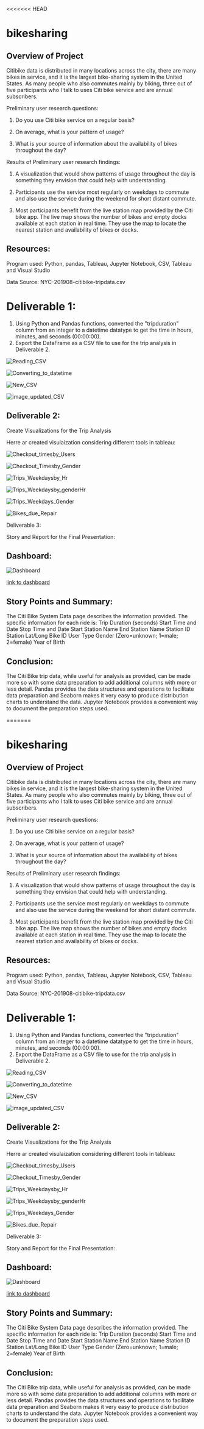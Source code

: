 <<<<<<< HEAD
# bikesharing



## Overview of Project

Citibike data is distributed in many locations across the city, there are many bikes in service, and it is the largest bike-sharing system in the United States.
As many people who also commutes mainly by biking, three out of five participants who I talk to uses Citi bike service and are annual subscribers.

Preliminary user research questions:

1. Do you use Citi bike service on a regular basis?

2. On average, what is your pattern of usage?

3. What is your source of information about the availability of bikes throughout the day?

Results of Preliminary user research findings:

1. A visualization that would show patterns of usage throughout the day is something they envision that could help with understanding.

2. Participants use the service most regularly on weekdays to commute and also use the service during the weekend for short distant commute.

3. Most participants benefit from the live station map provided by the Citi bike app. The live map shows the number of bikes and empty docks available at each station in real time. They use the map to locate the nearest station and availability of bikes or docks.

## Resources:

Program used: Python, pandas, Tableau, Jupyter Notebook, CSV, Tableau and Visual Studio

Data Source: NYC-201908-citibike-tripdata.csv


# Deliverable 1: 

1. Using Python and Pandas functions, converted the "tripduration" column from an integer to a datetime datatype to get the time in hours, minutes, and seconds (00:00:00).
2. Export the DataFrame as a CSV file to use for the trip analysis in Deliverable 2.

![Reading_CSV](images/d1_readingcsv.png)

![Converting_to_datetime](images/coverting_to_datetime.png)

![New_CSV](images/exporting_to_newcsv.png)

![image_updated_CSV](images/pandas_updated_csv.png)


## Deliverable 2:

Create Visualizations for the Trip Analysis

Herre ar created visulaization considering different tools in tableau:

![Checkout_timesby_Users](images/ct_by_user.png)

![Checkout_Timesby_Gender](images/ct_by_gender.png)

![Trips_Weekdaysby_Hr](images/trips_byweek_perhour.png)

![Trips_Weekdaysby_genderHr](images/trips_byweek_perhour.png)

![Trips_Weekdays_Gender](images/trips_bygender_byweek.png)

![Bikes_due_Repair](images/bikes_due_forrepair.png)

Deliverable 3:

Story and Report for the Final Presentation:

## Dashboard:

![Dashboard](images/dashboard.png)

[link to dashboard](https://public.tableau.com/app/profile/nayan.patel2784/viz/TripDataVisualization-NYCCityBikeDashboard/Dashboard?publish=yes)

## Story Points and Summary:

The Citi Bike System Data page describes the information provided. The specific information for each ride is:
Trip Duration (seconds)
Start Time and Date
Stop Time and Date
Start Station Name
End Station Name
Station ID
Station Lat/Long
Bike ID
User Type 
Gender (Zero=unknown; 1=male; 2=female)
Year of Birth

## Conclusion:
The Citi Bike trip data, while useful for analysis as provided, can be made more so with some data preparation to add additional columns with more or less detail. Pandas provides the data structures and operations to facilitate data preparation and Seaborn makes it very easy to produce distribution charts to understand the data. Jupyter Notebook provides a convenient way to document the preparation steps used.













=======
# bikesharing



## Overview of Project

Citibike data is distributed in many locations across the city, there are many bikes in service, and it is the largest bike-sharing system in the United States.
As many people who also commutes mainly by biking, three out of five participants who I talk to uses Citi bike service and are annual subscribers.

Preliminary user research questions:

1. Do you use Citi bike service on a regular basis?

2. On average, what is your pattern of usage?

3. What is your source of information about the availability of bikes throughout the day?

Results of Preliminary user research findings:

1. A visualization that would show patterns of usage throughout the day is something they envision that could help with understanding.

2. Participants use the service most regularly on weekdays to commute and also use the service during the weekend for short distant commute.

3. Most participants benefit from the live station map provided by the Citi bike app. The live map shows the number of bikes and empty docks available at each station in real time. They use the map to locate the nearest station and availability of bikes or docks.

## Resources:

Program used: Python, pandas, Tableau, Jupyter Notebook, CSV, Tableau and Visual Studio

Data Source: NYC-201908-citibike-tripdata.csv


# Deliverable 1: 

1. Using Python and Pandas functions, converted the "tripduration" column from an integer to a datetime datatype to get the time in hours, minutes, and seconds (00:00:00).
2. Export the DataFrame as a CSV file to use for the trip analysis in Deliverable 2.

![Reading_CSV](images/d1_readingcsv.png)

![Converting_to_datetime](images/coverting_to_datetime.png)

![New_CSV](images/exporting_to_newcsv.png)

![image_updated_CSV](images/pandas_updated_csv.png)


## Deliverable 2:

Create Visualizations for the Trip Analysis

Herre ar created visulaization considering different tools in tableau:

![Checkout_timesby_Users](images/ct_by_user.png)

![Checkout_Timesby_Gender](images/ct_by_gender.png)

![Trips_Weekdaysby_Hr](images/trips_byweek_perhour.png)

![Trips_Weekdaysby_genderHr](images/trips_byweek_perhour.png)

![Trips_Weekdays_Gender](images/trips_bygender_byweek.png)

![Bikes_due_Repair](images/bikes_due_forrepair.png)

Deliverable 3:

Story and Report for the Final Presentation:

## Dashboard:

![Dashboard](images/dashboard.png)

[link to dashboard](https://public.tableau.com/app/profile/nayan.patel2784/viz/TripDataVisualization-NYCCityBikeDashboard/Dashboard?publish=yes)

## Story Points and Summary:

The Citi Bike System Data page describes the information provided. The specific information for each ride is:
Trip Duration (seconds)
Start Time and Date
Stop Time and Date
Start Station Name
End Station Name
Station ID
Station Lat/Long
Bike ID
User Type 
Gender (Zero=unknown; 1=male; 2=female)
Year of Birth

## Conclusion:
The Citi Bike trip data, while useful for analysis as provided, can be made more so with some data preparation to add additional columns with more or less detail. Pandas provides the data structures and operations to facilitate data preparation and Seaborn makes it very easy to produce distribution charts to understand the data. Jupyter Notebook provides a convenient way to document the preparation steps used.














